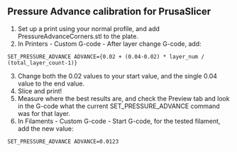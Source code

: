 ## Pressure Advance calibration for PrusaSlicer

 1. Set up a print using your normal profile, and add PressureAdvanceCorners.stl to the plate.
 2. In Printers - Custom G-code - After layer change G-code, add:
```
SET_PRESSURE_ADVANCE ADVANCE={0.02 + (0.04-0.02) * layer_num / (total_layer_count-1)}
```
 3. Change both the 0.02 values to your start value, and the single 0.04 value to the end value.
 4. Slice and print!
 5. Measure where the best results are, and check the Preview tab and look in the G-code what the current SET_PRESSURE_ADVANCE command was for that layer.
 6. In Filaments - Custom G-code - Start G-code, for the tested filament, add the new value:
```
SET_PRESSURE_ADVANCE ADVANCE=0.0123
```
 